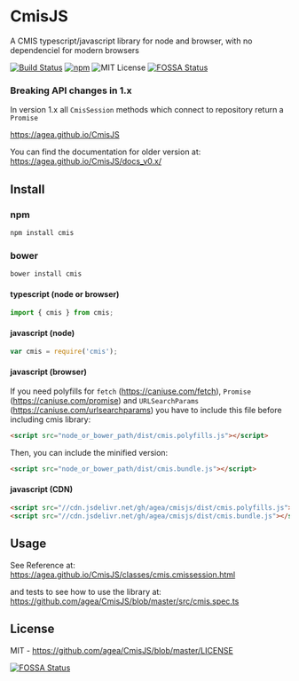 CmisJS
======

A CMIS typescript/javascript library for node and browser, with no dependenciel for modern browsers

[![Build Status](https://img.shields.io/travis/agea/CmisJS.svg)](https://travis-ci.org/agea/CmisJS)
[![npm](https://img.shields.io/npm/v/cmis.svg)](https://www.npmjs.com/package/cmis)
![MIT License](https://img.shields.io/npm/l/cmis.svg)
[![FOSSA Status](https://app.fossa.io/api/projects/git%2Bgithub.com%2Fagea%2FCmisJS.svg?type=shield)](https://app.fossa.io/projects/git%2Bgithub.com%2Fagea%2FCmisJS?ref=badge_shield)

### Breaking API changes in 1.x

In version 1.x all `CmisSession` methods which connect to repository return a `Promise`

https://agea.github.io/CmisJS

You can find the documentation for older version at: https://agea.github.io/CmisJS/docs_v0.x/

## Install

### npm
```bash
npm install cmis
```
### bower
```bash
bower install cmis
```

#### typescript (node or browser)

```javascript
import { cmis } from cmis;
```

#### javascript (node)

```javascript
var cmis = require('cmis');
```

#### javascript (browser)

If you need polyfills for `fetch` (https://caniuse.com/fetch), `Promise` (https://caniuse.com/promise) and `URLSearchParams` (https://caniuse.com/urlsearchparams) you have to include this file before including cmis library:

```html
<script src="node_or_bower_path/dist/cmis.polyfills.js"></script>
```

Then, you can include the minified version:
```html
<script src="node_or_bower_path/dist/cmis.bundle.js"></script>
```

#### javascript (CDN)

```html
<script src="//cdn.jsdelivr.net/gh/agea/cmisjs/dist/cmis.polyfills.js"></script>
<script src="//cdn.jsdelivr.net/gh/agea/cmisjs/dist/cmis.bundle.js"></script>
```

## Usage

See Reference at: https://agea.github.io/CmisJS/classes/cmis.cmissession.html 

and tests to see how to use the library at: https://github.com/agea/CmisJS/blob/master/src/cmis.spec.ts


## License

MIT - https://github.com/agea/CmisJS/blob/master/LICENSE

[![FOSSA Status](https://app.fossa.io/api/projects/git%2Bgithub.com%2Fagea%2FCmisJS.svg?type=large)](https://app.fossa.io/projects/git%2Bgithub.com%2Fagea%2FCmisJS?ref=badge_large)